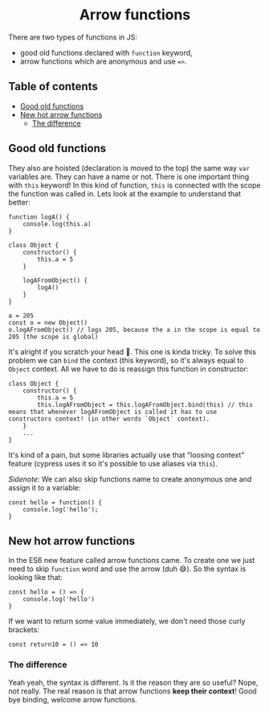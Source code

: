 <div align="center">
    <h1>Arrow functions</h1>
</div>

There are two types of functions in JS:

- good old functions declared with `function` keyword,
- arrow functions which are anonymous and use `=>`.

<h2>Table of contents</h2>

- [Good old functions](#good-old-functions)
- [New hot arrow functions](#new-hot-arrow-functions)
  - [The difference](#the-difference)

## Good old functions

They also are hoisted (declaration is moved to the top) the same way `var` variables are. They can have a name or not. There is one important thing with `this` keyword! In this kind of function, `this` is connected with the scope the function was called in. Lets look at the example to understand that better:

```
function logA() {
    console.log(this.a)
}

class Object {
    constructor() {
        this.a = 5
    }

    logAFromObject() {
        logA()
    }
}

a = 205
const o = new Object()
o.logAFromObject() // logs 205, because the a in the scope is equal to 205 (the scope is global)
```

It's alright if you scratch your head 🙈. This one is kinda tricky. To solve this problem we can `bind` the context (this keyword), so it's always equal to `Object` context. All we have to do is reassign this function in constructor:

```
class Object {
    constructor() {
        this.a = 5
        this.logAFromObject = this.logAFromObject.bind(this) // this means that whenever logAFromObject is called it has to use constructors context! (in other words `Object` context).
    }
    ...
}
```

It's kind of a pain, but some libraries actually use that "loosing context" feature (cypress uses it so it's possible to use aliases via `this`). 

*Sidenote*: We can also skip functions name to create anonymous one and assign it to a variable:

```
const hello = function() {
    console.log('hello');
}
```

## New hot arrow functions

In the ES6 new feature called arrow functions came. To create one we just need to skip `function` word and use the arrow (duh 😅). So the syntax is looking like that:

```
const hello = () => {
    console.log('hello')
}
```
If we want to return some value immediately, we don't need those curly brackets:

```
const return10 = () => 10
```

### The difference

Yeah yeah, the syntax is different. Is it the reason they are so useful? Nope, not really. The real reason is that arrow functions **keep their context**! Good bye binding, welcome arrow functions.



 